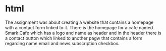 # html
The assignment was about creating a website that contains a homepage with a contact form linked to it. There is the homepage for a cafe named Smark Cafe which has a logo and name as header and in the header there is a contact button which linked to another pagw that contains a form regarding name email and news subscription checkbox.

